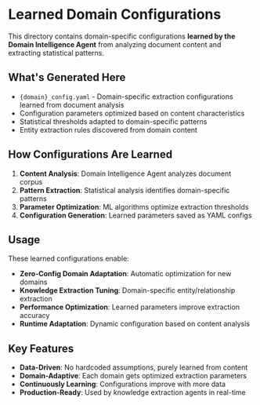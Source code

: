# Learned Domain Configurations

This directory contains domain-specific configurations **learned by the Domain Intelligence Agent** from analyzing document content and extracting statistical patterns.

## What's Generated Here

- `{domain}_config.yaml` - Domain-specific extraction configurations learned from document analysis
- Configuration parameters optimized based on content characteristics
- Statistical thresholds adapted to domain-specific patterns
- Entity extraction rules discovered from domain content

## How Configurations Are Learned

1. **Content Analysis**: Domain Intelligence Agent analyzes document corpus
2. **Pattern Extraction**: Statistical analysis identifies domain-specific patterns  
3. **Parameter Optimization**: ML algorithms optimize extraction thresholds
4. **Configuration Generation**: Learned parameters saved as YAML configs

## Usage

These learned configurations enable:
- **Zero-Config Domain Adaptation**: Automatic optimization for new domains
- **Knowledge Extraction Tuning**: Domain-specific entity/relationship extraction
- **Performance Optimization**: Learned parameters improve extraction accuracy
- **Runtime Adaptation**: Dynamic configuration based on content analysis

## Key Features

- **Data-Driven**: No hardcoded assumptions, purely learned from content
- **Domain-Adaptive**: Each domain gets optimized extraction parameters
- **Continuously Learning**: Configurations improve with more data
- **Production-Ready**: Used by knowledge extraction agents in real-time